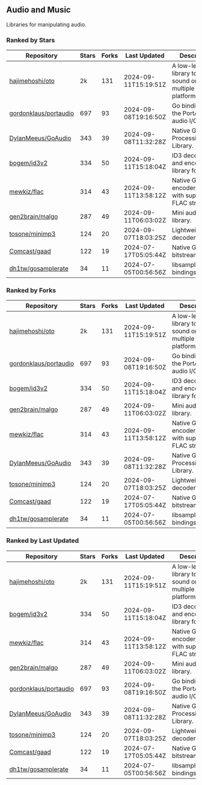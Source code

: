 ## Audio and Music

Libraries for manipulating audio.

### Ranked by Stars

| Repository | Stars | Forks | Last Updated | Description | 
|------------|-------|-------|--------------|-------------|
| [hajimehoshi/oto](https://github.com/hajimehoshi/oto) | 2k | 131 | 2024-09-11T15:19:51Z |  A low-level library to play sound on multiple platforms. |
| [gordonklaus/portaudio](https://github.com/gordonklaus/portaudio) | 697 | 93 | 2024-09-08T19:16:50Z |  Go bindings for the PortAudio audio I/O library. |
| [DylanMeeus/GoAudio](https://github.com/DylanMeeus/GoAudio) | 343 | 39 | 2024-09-08T11:32:28Z |  Native Go Audio Processing Library. |
| [bogem/id3v2](https://github.com/bogem/id3v2) | 334 | 50 | 2024-09-11T15:18:04Z |  ID3 decoding and encoding library for Go. |
| [mewkiz/flac](https://github.com/mewkiz/flac) | 314 | 43 | 2024-09-11T13:58:12Z |  Native Go FLAC encoder/decoder with support for FLAC streams. |
| [gen2brain/malgo](https://github.com/gen2brain/malgo) | 287 | 49 | 2024-09-11T06:03:02Z |  Mini audio library. |
| [tosone/minimp3](https://github.com/tosone/minimp3) | 124 | 20 | 2024-09-07T18:03:25Z |  Lightweight MP3 decoder library. |
| [Comcast/gaad](https://github.com/Comcast/gaad) | 122 | 19 | 2024-07-17T05:05:44Z |  Native Go AAC bitstream parser. |
| [dh1tw/gosamplerate](https://github.com/dh1tw/gosamplerate) | 34 | 11 | 2024-07-05T00:56:56Z |  libsamplerate bindings for go. |

### Ranked by Forks

| Repository | Stars | Forks | Last Updated | Description | 
|------------|-------|-------|--------------|-------------|
| [hajimehoshi/oto](https://github.com/hajimehoshi/oto) | 2k | 131 | 2024-09-11T15:19:51Z |  A low-level library to play sound on multiple platforms. |
| [gordonklaus/portaudio](https://github.com/gordonklaus/portaudio) | 697 | 93 | 2024-09-08T19:16:50Z |  Go bindings for the PortAudio audio I/O library. |
| [bogem/id3v2](https://github.com/bogem/id3v2) | 334 | 50 | 2024-09-11T15:18:04Z |  ID3 decoding and encoding library for Go. |
| [gen2brain/malgo](https://github.com/gen2brain/malgo) | 287 | 49 | 2024-09-11T06:03:02Z |  Mini audio library. |
| [mewkiz/flac](https://github.com/mewkiz/flac) | 314 | 43 | 2024-09-11T13:58:12Z |  Native Go FLAC encoder/decoder with support for FLAC streams. |
| [DylanMeeus/GoAudio](https://github.com/DylanMeeus/GoAudio) | 343 | 39 | 2024-09-08T11:32:28Z |  Native Go Audio Processing Library. |
| [tosone/minimp3](https://github.com/tosone/minimp3) | 124 | 20 | 2024-09-07T18:03:25Z |  Lightweight MP3 decoder library. |
| [Comcast/gaad](https://github.com/Comcast/gaad) | 122 | 19 | 2024-07-17T05:05:44Z |  Native Go AAC bitstream parser. |
| [dh1tw/gosamplerate](https://github.com/dh1tw/gosamplerate) | 34 | 11 | 2024-07-05T00:56:56Z |  libsamplerate bindings for go. |

### Ranked by Last Updated

| Repository | Stars | Forks | Last Updated | Description | 
|------------|-------|-------|--------------|-------------|
| [hajimehoshi/oto](https://github.com/hajimehoshi/oto) | 2k | 131 | 2024-09-11T15:19:51Z |  A low-level library to play sound on multiple platforms. |
| [bogem/id3v2](https://github.com/bogem/id3v2) | 334 | 50 | 2024-09-11T15:18:04Z |  ID3 decoding and encoding library for Go. |
| [mewkiz/flac](https://github.com/mewkiz/flac) | 314 | 43 | 2024-09-11T13:58:12Z |  Native Go FLAC encoder/decoder with support for FLAC streams. |
| [gen2brain/malgo](https://github.com/gen2brain/malgo) | 287 | 49 | 2024-09-11T06:03:02Z |  Mini audio library. |
| [gordonklaus/portaudio](https://github.com/gordonklaus/portaudio) | 697 | 93 | 2024-09-08T19:16:50Z |  Go bindings for the PortAudio audio I/O library. |
| [DylanMeeus/GoAudio](https://github.com/DylanMeeus/GoAudio) | 343 | 39 | 2024-09-08T11:32:28Z |  Native Go Audio Processing Library. |
| [tosone/minimp3](https://github.com/tosone/minimp3) | 124 | 20 | 2024-09-07T18:03:25Z |  Lightweight MP3 decoder library. |
| [Comcast/gaad](https://github.com/Comcast/gaad) | 122 | 19 | 2024-07-17T05:05:44Z |  Native Go AAC bitstream parser. |
| [dh1tw/gosamplerate](https://github.com/dh1tw/gosamplerate) | 34 | 11 | 2024-07-05T00:56:56Z |  libsamplerate bindings for go. |

